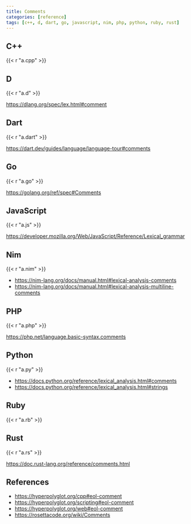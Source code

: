 ```yaml
---
title: Comments
categories: [reference]
tags: [c++, d, dart, go, javascript, nim, php, python, ruby, rust]
---
```


## C++

{{< r "a.cpp" >}}

## D

{{< r "a.d" >}}

<https://dlang.org/spec/lex.html#comment>

## Dart

{{< r "a.dart" >}}

<https://dart.dev/guides/language/language-tour#comments>

## Go

{{< r "a.go" >}}

<https://golang.org/ref/spec#Comments>

## JavaScript

{{< r "a.js" >}}

<https://developer.mozilla.org/Web/JavaScript/Reference/Lexical_grammar>

## Nim

{{< r "a.nim" >}}

- <https://nim-lang.org/docs/manual.html#lexical-analysis-comments>
- <https://nim-lang.org/docs/manual.html#lexical-analysis-multiline-comments>

## PHP

{{< r "a.php" >}}

<https://php.net/language.basic-syntax.comments>

## Python

{{< r "a.py" >}}

- <https://docs.python.org/reference/lexical_analysis.html#comments>
- <https://docs.python.org/reference/lexical_analysis.html#strings>

## Ruby

{{< r "a.rb" >}}

## Rust

{{< r "a.rs" >}}

<https://doc.rust-lang.org/reference/comments.html>

## References

- <https://hyperpolyglot.org/cpp#eol-comment>
- <https://hyperpolyglot.org/scripting#eol-comment>
- <https://hyperpolyglot.org/web#eol-comment>
- <https://rosettacode.org/wiki/Comments>
